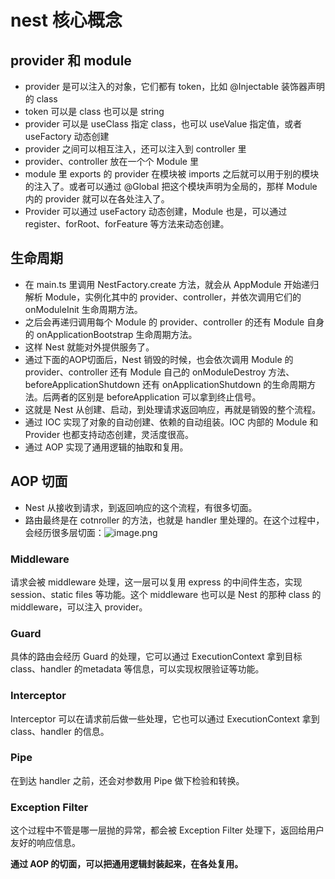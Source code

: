 # nest 核心概念

## provider 和 module

- provider 是可以注入的对象，它们都有 token，比如 @Injectable 装饰器声明的 class
- token 可以是 class 也可以是 string
- provider 可以是 useClass 指定 class，也可以 useValue 指定值，或者 useFactory 动态创建
- provider 之间可以相互注入，还可以注入到 controller 里
- provider、controller 放在一个个 Module 里
- module 里 exports 的 provider 在模块被 imports 之后就可以用于别的模块的注入了。或者可以通过 @Global 把这个模块声明为全局的，那样 Module 内的 provider 就可以在各处注入了。
- Provider 可以通过 useFactory 动态创建，Module 也是，可以通过 register、forRoot、forFeature 等方法来动态创建。

## 生命周期

- 在 main.ts 里调用 NestFactory.create 方法，就会从 AppModule 开始递归解析 Module，实例化其中的 provider、controller，并依次调用它们的 onModuleInit 生命周期方法。
- 之后会再递归调用每个 Module 的 provider、controller 的还有 Module 自身的 onApplicationBootstrap 生命周期方法。
- 这样 Nest 就能对外提供服务了。
- 通过下面的AOP切面后，Nest 销毁的时候，也会依次调用 Module 的 provider、controller 还有 Module 自己的 onModuleDestroy 方法、beforeApplicationShutdown 还有 onApplicationShutdown 的生命周期方法。后两者的区别是 beforeApplication 可以拿到终止信号。
- 这就是 Nest 从创建、启动，到处理请求返回响应，再就是销毁的整个流程。
- 通过 IOC 实现了对象的自动创建、依赖的自动组装。IOC 内部的 Module 和 Provider 也都支持动态创建，灵活度很高。
- 通过 AOP 实现了通用逻辑的抽取和复用。

## AOP 切面

- Nest 从接收到请求，到返回响应的这个流程，有很多切面。
- 路由最终是在 cotnroller 的方法，也就是 handler 里处理的。在这个过程中，会经历很多层切面：![image.png](https://codertzm.oss-cn-chengdu.aliyuncs.com/20241020130305.png)
### Middleware

请求会被 middleware 处理，这一层可以复用 express 的中间件生态，实现 session、static files 等功能。这个 middleware 也可以是 Nest 的那种 class 的 middleware，可以注入 provider。

### Guard

具体的路由会经历 Guard 的处理，它可以通过 ExecutionContext 拿到目标 class、handler 的metadata 等信息，可以实现权限验证等功能。

### Interceptor

Interceptor 可以在请求前后做一些处理，它也可以通过 ExecutionContext 拿到 class、handler 的信息。

### Pipe

在到达 handler 之前，还会对参数用 Pipe 做下检验和转换。

### Exception Filter
这个过程中不管是哪一层抛的异常，都会被 Exception Filter 处理下，返回给用户友好的响应信息。

**通过 AOP 的切面，可以把通用逻辑封装起来，在各处复用。**

